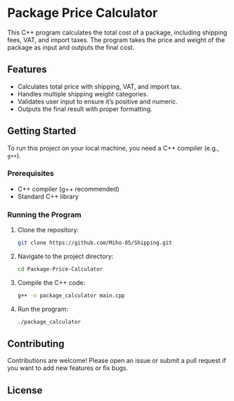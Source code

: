 # Package Price Calculator

This C++ program calculates the total cost of a package, including shipping fees, VAT, and import taxes. The program takes the price and weight of the package as input and outputs the final cost.

## Features
- Calculates total price with shipping, VAT, and import tax.
- Handles multiple shipping weight categories.
- Validates user input to ensure it’s positive and numeric.
- Outputs the final result with proper formatting.

## Getting Started

To run this project on your local machine, you need a C++ compiler (e.g., `g++`).

### Prerequisites

- C++ compiler (g++ recommended)
- Standard C++ library

### Running the Program

1. Clone the repository:
   ```bash
   git clone https://github.com/Miho-85/Shipping.git
   ```

2. Navigate to the project directory:
   ```bash
   cd Package-Price-Calculator
   ```

3. Compile the C++ code:
   ```bash
   g++ -o package_calculator main.cpp
   ```

4. Run the program:
   ```bash
   ./package_calculator
   ```

## Contributing

Contributions are welcome! Please open an issue or submit a pull request if you want to add new features or fix bugs.

## License
